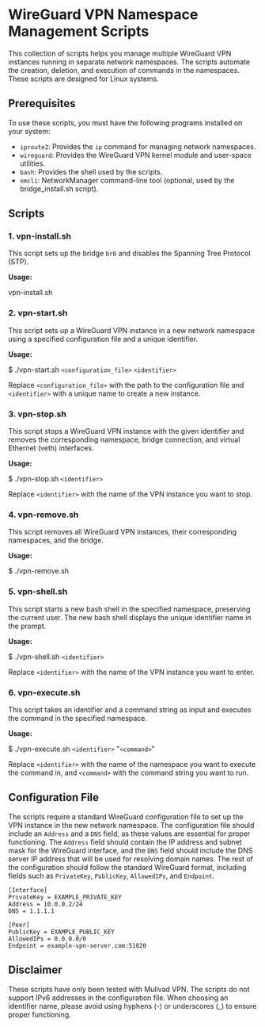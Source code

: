 # WireGuard VPN Namespace Management Scripts

This collection of scripts helps you manage multiple WireGuard VPN instances running in separate network namespaces. 
The scripts automate the creation, deletion, and execution of commands in the namespaces. These scripts are designed for Linux systems.

## Prerequisites

To use these scripts, you must have the following programs installed on your system:

- `iproute2`: Provides the `ip` command for managing network namespaces.
- `wireguard`: Provides the WireGuard VPN kernel module and user-space utilities.
- `bash`: Provides the shell used by the scripts.
- `nmcli`: NetworkManager command-line tool (optional, used by the bridge_install.sh script).

## Scripts

### 1. vpn-install.sh

This script sets up the bridge `br0` and disables the Spanning Tree Protocol (STP).

**Usage:**

vpn-install.sh

### 2. vpn-start.sh

This script sets up a WireGuard VPN instance in a new network namespace using a specified configuration file and a unique identifier.

**Usage:**

$ ./vpn-start.sh `<configuration_file>` `<identifier>`

Replace `<configuration_file>` with the path to the configuration file and `<identifier>` with a unique name to create a new instance.

### 3. vpn-stop.sh

This script stops a WireGuard VPN instance with the given identifier and removes the corresponding namespace, bridge connection, 
and virtual Ethernet (veth) interfaces.

**Usage:**

$ ./vpn-stop.sh `<identifier>`

Replace `<identifier>` with the name of the VPN instance you want to stop.

### 4. vpn-remove.sh

This script removes all WireGuard VPN instances, their corresponding namespaces, and the bridge.

**Usage:**

$ ./vpn-remove.sh

### 5. vpn-shell.sh

This script starts a new bash shell in the specified namespace, preserving the current user. 
The new bash shell displays the unique identifier name in the prompt.

**Usage:**

$ ./vpn-shell.sh `<identifier>`

Replace `<identifier>` with the name of the VPN instance you want to enter.

### 6. vpn-execute.sh

This script takes an identifier and a command string as input and executes the command in the specified namespace.

**Usage:**

$ ./vpn-execute.sh `<identifier>` "`<command>`"

Replace `<identifier>` with the name of the namespace you want to execute the command in, and `<command>` with the command string you want to run.

## Configuration File

The scripts require a standard WireGuard configuration file to set up the VPN instance in the new network namespace. The configuration file should include an `Address` and a `DNS` field, as these values are essential for proper functioning. The `Address` field should contain the IP address and subnet mask for the WireGuard interface, and the `DNS` field should include the DNS server IP address that will be used for resolving domain names. The rest of the configuration should follow the standard WireGuard format, including fields such as `PrivateKey`, `PublicKey`, `AllowedIPs`, and `Endpoint`.

```
[Interface]
PrivateKey = EXAMPLE_PRIVATE_KEY
Address = 10.0.0.2/24
DNS = 1.1.1.1

[Peer]
PublicKey = EXAMPLE_PUBLIC_KEY
AllowedIPs = 0.0.0.0/0
Endpoint = example-vpn-server.com:51820
```


## Disclaimer

These scripts have only been tested with Mullvad VPN. The scripts do not support IPv6 addresses in the configuration file. When choosing an identifier name, please avoid using hyphens (-) or underscores (_) to ensure proper functioning.


